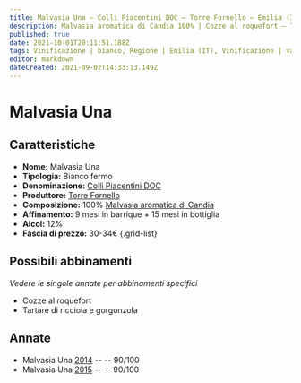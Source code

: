 ```yaml
---
title: Malvasia Una – Colli Piacentini DOC – Torre Fornello – Emilia (IT) – 30-34€ – 4★
description: Malvasia aromatica di Candia 100% | Cozze al roquefort – Tartare di ricciola e gorgonzola
published: true
date: 2021-10-01T20:11:51.188Z
tags: Vinificazione | bianco, Regione | Emilia (IT), Vinificazione | varietale, Vinificazione | fermo, Valutazioni | 4 stelle, Vitigni | Malvasia di Candia aromatica, Alimento | cozze, Aromatizzazione | al roquefort, Alimento | ricciola, Aromatizzazione | Al gorgonzola, Prezzi | 30-34€,
editor: markdown
dateCreated: 2021-09-02T14:33:13.149Z
---
```


# Malvasia Una

## Caratteristiche
- **Nome:** Malvasia Una
- **Tipologia:** Bianco fermo
- **Denominazione:** [Colli Piacentini DOC](/denominazioni/Italia/Emilia/DOC-Colli-Piacentini)
- **Produttore:** [Torre Fornello](/produttori/Italia/Emilia/Torre-Fornello) 
- **Composizione:** 100% [Malvasia aromatica di Candia](/vitigni/Italia/malvasia-di-candia-aromatica)
- **Affinamento:** 9 mesi in barrique + 15 mesi in bottiglia
- **Alcol:** 12%
- **Fascia di prezzo:** 30-34€
{.grid-list}



## Possibili abbinamenti
*Vedere le singole annate per abbinamenti specifici*

- Cozze al roquefort
- Tartare di ricciola e gorgonzola

## Annate
- Malvasia Una [2014](/vini/Italia/Emilia/Torre-Fornello/Malvasia-Una/2014) -- <span class="star-4"></span> -- 90/100
- Malvasia Una [2015](/vini/Italia/Emilia/Torre-Fornello/Malvasia-Una/2015) -- <span class="star-4"></span> -- 90/100